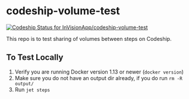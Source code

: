 # codeship-volume-test
[ ![Codeship Status for InVisionApp/codeship-volume-test](https://app.codeship.com/projects/2a24fac0-db6b-0134-7718-125507c76e50/status?branch=master)](https://app.codeship.com/projects/204024)

This repo is to test sharing of volumes between steps on Codeship.

## To Test Locally

1. Verify you are running Docker version 1.13 or newer (`docker version`)
1. Make sure you do not have an output dir already, if you do run `rm -R output/`
1. Run `jet steps`
